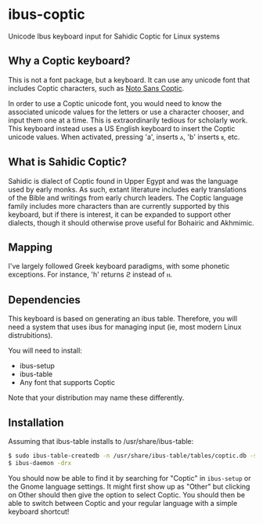 # ibus-coptic
Unicode Ibus keyboard input for Sahidic Coptic for Linux systems

## Why a Coptic keyboard?
This is not a font package, but a keyboard.  It can use any unicode font that includes Coptic characters, such as [Noto Sans Coptic](https://www.google.com/get/noto/#sans-copt).

In order to use a Coptic unicode font, you would need to know the associated unicode values for the letters or use a character chooser, and input them one at a time.  This is extraordinarily tedious for scholarly work.  This keyboard instead uses a US English keyboard to insert the Coptic unicode values.  When activated, pressing 'a', inserts ⲁ, 'b' inserts ⲃ, etc.

## What is Sahidic Coptic?
Sahidic is dialect of Coptic found in Upper Egypt and was the language used by early monks.  As such, extant literature includes early translations of the Bible and writings from early church leaders.  The Coptic language family includes more characters than are currently supported by this keyboard, but if there is interest, it can be expanded to support other dialects, though it should otherwise prove useful for Bohairic and Akhmimic.

## Mapping
I've largely followed Greek keyboard paradigms, with some phonetic exceptions.  For instance, 'h' returns ϩ instead of ⲏ.  

## Dependencies
This keyboard is based on generating an ibus table.  Therefore, you will need a system that uses ibus for managing input (ie, most modern Linux distrubitions).  

You will need to install:
* ibus-setup
* ibus-table
* Any font that supports Coptic

Note that your distribution may name these differently.  

## Installation
Assuming that ibus-table installs to /usr/share/ibus-table:

``` bash
$ sudo ibus-table-createdb -n /usr/share/ibus-table/tables/coptic.db -s coptic.txt
$ ibus-daemon -drx
```

You should now be able to find it by searching for "Coptic" in `ibus-setup` or the Gnome language settings.  It might first show up as "Other" but clicking on Other should then give the option to select Coptic.  You should then be able to switch between Coptic and your regular language with a simple keyboard shortcut!
